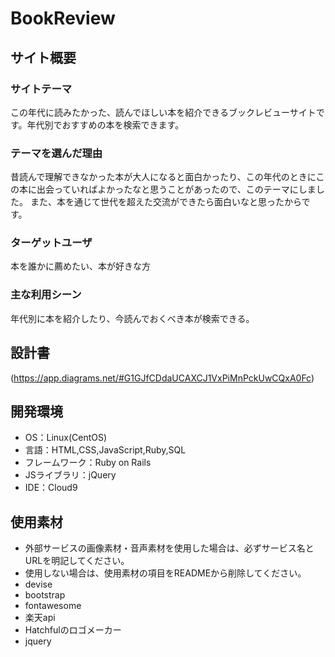 # BookReview

## サイト概要
### サイトテーマ
この年代に読みたかった、読んでほしい本を紹介できるブックレビューサイトです。年代別でおすすめの本を検索できます。

### テーマを選んだ理由
昔読んで理解できなかった本が大人になると面白かったり、この年代のときにこの本に出会っていればよかったなと思うことがあったので、このテーマにしました。
また、本を通じて世代を超えた交流ができたら面白いなと思ったからです。

### ターゲットユーザ
本を誰かに薦めたい、本が好きな方

### 主な利用シーン
年代別に本を紹介したり、今読んでおくべき本が検索できる。

## 設計書
(https://app.diagrams.net/#G1GJfCDdaUCAXCJ1VxPiMnPckUwCQxA0Fc)

## 開発環境
- OS：Linux(CentOS)
- 言語：HTML,CSS,JavaScript,Ruby,SQL
- フレームワーク：Ruby on Rails
- JSライブラリ：jQuery
- IDE：Cloud9

## 使用素材
- 外部サービスの画像素材・音声素材を使用した場合は、必ずサービス名とURLを明記してください。
- 使用しない場合は、使用素材の項目をREADMEから削除してください。
- devise
- bootstrap
- fontawesome
- 楽天api
- Hatchfulのロゴメーカー
- jquery